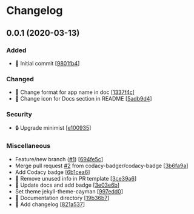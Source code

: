 # Changelog

<a name="0.0.1"></a>

## 0.0.1 (2020-03-13)

### Added

-   🎉 Initial commit \[[9801fb4](https://github.com/Monogramm/recod_erpnext_design/commit/9801fb450678c0a1f248f6cbf561a9426cab0f5f)]

### Changed

-   💄 Change format for app name in doc \[[1337f4c](https://github.com/Monogramm/recod_erpnext_design/commit/1337f4c07c491f0f04b7ebfe22c96a4ede84f3fd)]
-   🍱 Change icon for Docs section in README \[[5adb9d4](https://github.com/Monogramm/recod_erpnext_design/commit/5adb9d4c56cc8e427cc77510b45eff01d0a9d12b)]

### Security

-   🔒 Upgrade minimist \[[e100935](https://github.com/Monogramm/recod_erpnext_design/commit/e100935077d117e780f4656f2ff5147bbab24c7d)]

### Miscellaneous

-   Feature/new branch ([#1](https://github.com/Monogramm/recod_erpnext_design/issues/1)) \[[694fe5c](https://github.com/Monogramm/recod_erpnext_design/commit/694fe5c032af529aa960b00513bd9040715edf2c)]
-   Merge pull request [#2](https://github.com/Monogramm/recod_erpnext_design/issues/2) from codacy-badger/codacy-badge \[[3b6fa9a](https://github.com/Monogramm/recod_erpnext_design/commit/3b6fa9a46a252511da5ae27b49ee5e527c40c0bb)]
-   Add Codacy badge \[[6b1cea6](https://github.com/Monogramm/recod_erpnext_design/commit/6b1cea6e61d88c8d44f0ab7fd9004e51d8c364de)]
-   📝 Remove unused info in PR template \[[3ce39a6](https://github.com/Monogramm/recod_erpnext_design/commit/3ce39a659e2744801753168469e63b595c454126)]
-   📝 Update docs and add badge \[[3e03e6b](https://github.com/Monogramm/recod_erpnext_design/commit/3e03e6bf472e93cc0204965113bdcb4bb9a4660d)]
-   Set theme jekyll-theme-cayman \[[997edd0](https://github.com/Monogramm/recod_erpnext_design/commit/997edd01d6212271460c49a8b72f4605241a55e3)]
-   📝 Documentation directory \[[19b36b7](https://github.com/Monogramm/recod_erpnext_design/commit/19b36b77d804ae299d4cd2e0eac398d36e12f127)]
-   📝 Add changelog \[[821a537](https://github.com/Monogramm/recod_erpnext_design/commit/821a53726fc81b88b534e3a55e6c972fa7793a52)]

